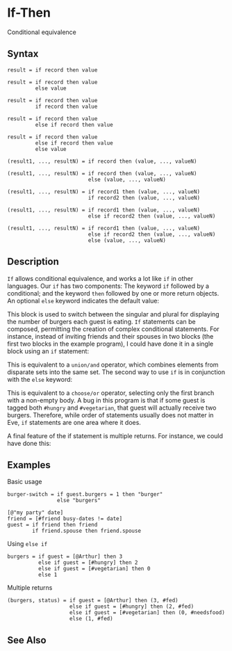 # If-Then

Conditional equivalence

## Syntax

```eve
result = if record then value
  
result = if record then value
         else value

result = if record then value
         if record then value

result = if record then value
         else if record then value

result = if record then value
         else if record then value
         else value

(result1, ..., resultN) = if record then (value, ..., valueN)

(result1, ..., resultN) = if record then (value, ..., valueN)
                          else (value, ..., valueN)

(result1, ..., resultN) = if record1 then (value, ..., valueN)
                          if record2 then (value, ..., valueN)

(result1, ..., resultN) = if record1 then (value, ..., valueN)
                          else if record2 then (value, ..., valueN)

(result1, ..., resultN) = if record1 then (value, ..., valueN)
                          else if record2 then (value, ..., valueN)
                          else (value, ..., valueN)                                          
```

## Description

`If` allows conditional equivalence, and works a lot like `if` in other languages. Our `if` has two components: The keyword `if` followed by a conditional; and the keyword `then` followed by one or more return objects. An optional `else` keyword indicates the default value:

This block is used to switch between the singular and plural for displaying the number of burgers each guest is eating. `If` statements can be composed, permitting the creation of complex conditional statements. For instance, instead of inviting friends and their spouses in two blocks (the first two blocks in the example program), I could have done it in a single block using an `if` statement:

This is equivalent to a `union/and` operator, which combines elements from disparate sets into the same set. The second way to use `if` is in conjunction with the `else` keyword:

This is equivalent to a `choose/or` operator, selecting only the first branch with a non-empty body. A bug in this program is that if some guest is tagged both `#hungry` and `#vegetarian`, that guest will actually receive two burgers. Therefore, while order of statements usually does not matter in Eve, `if` statements are one area where it does.

A final feature of the if statement is multiple returns. For instance, we could have done this:

## Examples

Basic usage

```eve
burger-switch = if guest.burgers = 1 then "burger"
                else "burgers"
```

```eve
[@"my party" date]
friend = [#friend busy-dates != date]
guest = if friend then friend
        if friend.spouse then friend.spouse
```

Using `else if`

```eve
burgers = if guest = [@Arthur] then 3
          else if guest = [#hungry] then 2
          else if guest = [#vegetarian] then 0
          else 1
```

Multiple returns

```eve
(burgers, status) = if guest = [@Arthur] then (3, #fed)
                    else if guest = [#hungry] then (2, #fed)
                    else if guest = [#vegetarian] then (0, #needsfood)
                    else (1, #fed)
```

## See Also